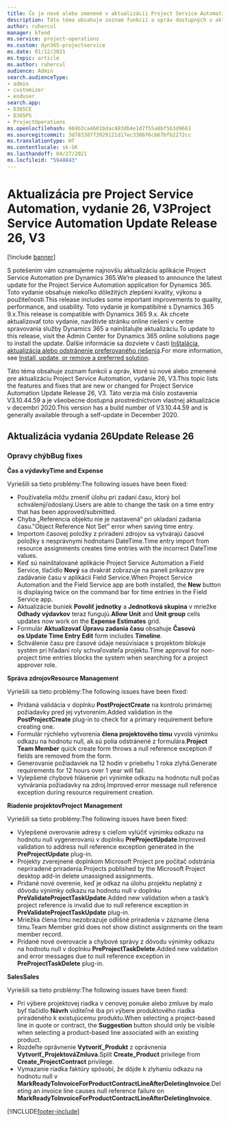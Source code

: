 ```yaml
---
title: Čo je nové alebo zmenené v aktualizácii Project Service Automation, vydanie 26, V3
description: Táto téma obsahuje zoznam funkcií a opráv dostupných v aktualizácii Project Service Automation, vydanie 26, V3
author: ruhercul
manager: kfend
ms.service: project-operations
ms.custom: dyn365-projectservice
ms.date: 01/12/2021
ms.topic: article
ms.author: ruhercul
audience: Admin
search.audienceType:
- admin
- customizer
- enduser
search.app:
- D365CE
- D365PS
- ProjectOperations
ms.openlocfilehash: 669b3ca4601bdac483db4e1d7f55a8bf5b3d9661
ms.sourcegitcommit: 3d78338773929121d17ec3386f6cb67bfb2272cc
ms.translationtype: HT
ms.contentlocale: sk-SK
ms.lasthandoff: 04/27/2021
ms.locfileid: "5948843"
---
```

# <a name="project-service-automation-update-release-26-v3"></a><span data-ttu-id="9c223-103">Aktualizácia pre Project Service Automation, vydanie 26, V3</span><span class="sxs-lookup"><span data-stu-id="9c223-103">Project Service Automation Update Release 26, V3</span></span>

[!include [banner](../includes/psa-now-project-operations.md)]

<span data-ttu-id="9c223-104">S potešením vám oznamujeme najnovšiu aktualizáciu aplikácie Project Service Automation pre Dynamics 365.</span><span class="sxs-lookup"><span data-stu-id="9c223-104">We’re pleased to announce the latest update for the Project Service Automation application for Dynamics 365.</span></span> <span data-ttu-id="9c223-105">Toto vydanie obsahuje niekoľko dôležitých zlepšení kvality, výkonu a použiteľnosti.</span><span class="sxs-lookup"><span data-stu-id="9c223-105">This release includes some important improvements to quality, performance, and usability.</span></span> <span data-ttu-id="9c223-106">Toto vydanie je kompatibilné s Dynamics 365 9.x.</span><span class="sxs-lookup"><span data-stu-id="9c223-106">This release is compatible with Dynamics 365 9.x.</span></span> <span data-ttu-id="9c223-107">Ak chcete aktualizovať toto vydanie, navštívte stránku online riešení v centre spravovania služby Dynamics 365 a nainštalujte aktualizáciu.</span><span class="sxs-lookup"><span data-stu-id="9c223-107">To update to this release, visit the Admin Center for Dynamics 365 online solutions page to install the update.</span></span> <span data-ttu-id="9c223-108">Ďalšie informácie sa dozviete v časti [Inštalácia, aktualizácia alebo odstránenie preferovaného riešenia](/power-platform/admin/install-remove-preferred-solution).</span><span class="sxs-lookup"><span data-stu-id="9c223-108">For more information, see [Install, update, or remove a preferred solution](/power-platform/admin/install-remove-preferred-solution).</span></span>

<span data-ttu-id="9c223-109">Táto téma obsahuje zoznam funkcií a opráv, ktoré sú nové alebo zmenené pre aktualizáciu Project Service Automation, vydanie 26, V3.</span><span class="sxs-lookup"><span data-stu-id="9c223-109">This topic lists the features and fixes that are new or changed for Project Service Automation Update Release 26, V3.</span></span> <span data-ttu-id="9c223-110">Táto verzia má číslo zostavenia V3.10.44.59 a je všeobecne dostupná prostredníctvom vlastnej aktualizácie v decembri 2020.</span><span class="sxs-lookup"><span data-stu-id="9c223-110">This version has a build number of V3.10.44.59 and is generally available through a self-update in December 2020.</span></span>

## <a name="update-release-26"></a><span data-ttu-id="9c223-111">Aktualizácia vydania 26</span><span class="sxs-lookup"><span data-stu-id="9c223-111">Update Release 26</span></span>

### <a name="bug-fixes"></a><span data-ttu-id="9c223-112">Opravy chýb</span><span class="sxs-lookup"><span data-stu-id="9c223-112">Bug fixes</span></span>

<span data-ttu-id="9c223-113">**Čas a výdavky**</span><span class="sxs-lookup"><span data-stu-id="9c223-113">**Time and Expense**</span></span>

<span data-ttu-id="9c223-114">Vyriešili sa tieto problémy:</span><span class="sxs-lookup"><span data-stu-id="9c223-114">The following issues have been fixed:</span></span>

- <span data-ttu-id="9c223-115">Používatelia môžu zmeniť úlohu pri zadaní času, ktorý bol schválený/odoslaný.</span><span class="sxs-lookup"><span data-stu-id="9c223-115">Users are able to change the task on a time entry that has been approved/submitted.</span></span>
- <span data-ttu-id="9c223-116">Chyba „Referencia objektu nie je nastavená“ pri ukladaní zadania času.</span><span class="sxs-lookup"><span data-stu-id="9c223-116">"Object Reference Not Set" error when saving time entry.</span></span>
- <span data-ttu-id="9c223-117">Importom časovej položky z priradení zdrojov sa vytvárajú časové položky s nesprávnymi hodnotami DateTime.</span><span class="sxs-lookup"><span data-stu-id="9c223-117">Time entry import from resource assignments creates time entries with the incorrect DateTime values.</span></span>
- <span data-ttu-id="9c223-118">Keď sú nainštalované aplikácie Project Service Automation a Field Service, tlačidlo **Nový** sa dvakrát zobrazuje na paneli príkazov pre zadávanie času v aplikácii Field Service.</span><span class="sxs-lookup"><span data-stu-id="9c223-118">When Project Service Automation and the Field Service app are both installed, the **New** button is displaying twice on the command bar for time entries in the Field Service app.</span></span>
- <span data-ttu-id="9c223-119">Aktualizácie buniek **Povoliť jednotky** a **Jednotková skupina** v mriežke **Odhady výdavkov** teraz fungujú.</span><span class="sxs-lookup"><span data-stu-id="9c223-119">**Allow Unit** and **Unit group** cells updates now work on the **Expense Estimates** grid.</span></span>
- <span data-ttu-id="9c223-120">Formulár **Aktualizovať Úpravu zadania času** obsahuje **Časovú os**.</span><span class="sxs-lookup"><span data-stu-id="9c223-120">**Update Time Entry Edit** form includes **Timeline**.</span></span>
- <span data-ttu-id="9c223-121">Schválenie času pre časové údaje nesúvisiace s projektom blokuje systém pri hľadaní roly schvaľovateľa projektu.</span><span class="sxs-lookup"><span data-stu-id="9c223-121">Time approval for non-project time entries blocks the system when searching for a project approver role.</span></span>

<span data-ttu-id="9c223-122">**Správa zdrojov**</span><span class="sxs-lookup"><span data-stu-id="9c223-122">**Resource Management**</span></span>

<span data-ttu-id="9c223-123">Vyriešili sa tieto problémy:</span><span class="sxs-lookup"><span data-stu-id="9c223-123">The following issues have been fixed:</span></span>

- <span data-ttu-id="9c223-124">Pridaná validácia v doplnku **PostProjectCreate** na kontrolu primárnej požiadavky pred jej vytvorením.</span><span class="sxs-lookup"><span data-stu-id="9c223-124">Added validation in the **PostProjectCreate** plug-in to check for a primary requirement before creating one.</span></span>
- <span data-ttu-id="9c223-125">Formulár rýchleho vytvorenia **člena projektového tímu** vyvolá výnimku odkazu na hodnotu null, ak sú polia odstránené z formulára.</span><span class="sxs-lookup"><span data-stu-id="9c223-125">**Project Team Member** quick create form throws a null reference exception if fields are removed from the form.</span></span>
- <span data-ttu-id="9c223-126">Generovanie požiadaviek na 12 hodín v priebehu 1 roka zlyhá.</span><span class="sxs-lookup"><span data-stu-id="9c223-126">Generate requirements for 12 hours over 1 year will fail.</span></span>
- <span data-ttu-id="9c223-127">Vylepšené chybové hlásenie pri výnimke odkazu na hodnotu null počas vytvárania požiadavky na zdroj.</span><span class="sxs-lookup"><span data-stu-id="9c223-127">Improved error message null reference exception during resource requirement creation.</span></span>

<span data-ttu-id="9c223-128">**Riadenie projektov**</span><span class="sxs-lookup"><span data-stu-id="9c223-128">**Project Management**</span></span>

<span data-ttu-id="9c223-129">Vyriešili sa tieto problémy:</span><span class="sxs-lookup"><span data-stu-id="9c223-129">The following issues have been fixed:</span></span>

- <span data-ttu-id="9c223-130">Vylepšené overovanie adresy s cieľom vylúčiť výnimku odkazu na hodnotu null vygenerovanú v doplnku **PreProjectUpdate**.</span><span class="sxs-lookup"><span data-stu-id="9c223-130">Improved validation to address null reference exception generated in the **PreProjectUpdate** plug-in.</span></span>
- <span data-ttu-id="9c223-131">Projekty zverejnené doplnkom Microsoft Project pre počítač odstránia nepriradené priradenia.</span><span class="sxs-lookup"><span data-stu-id="9c223-131">Projects published by the Microsoft Project desktop add-in delete unassigned assignments.</span></span>
- <span data-ttu-id="9c223-132">Pridané nové overenie, keď je odkaz na úlohu projektu neplatný z dôvodu výnimky odkazu na hodnotu null v doplnku **PreValidateProjectTaskUpdate**.</span><span class="sxs-lookup"><span data-stu-id="9c223-132">Added new validation when a task’s project reference is invalid due to null reference exception in **PreValidateProjectTaskUpdate** plug-in.</span></span>
- <span data-ttu-id="9c223-133">Mriežka člena tímu nezobrazuje odlišné priradenia v zázname člena tímu.</span><span class="sxs-lookup"><span data-stu-id="9c223-133">Team Member grid does not show distinct assignments on the team member record.</span></span>
- <span data-ttu-id="9c223-134">Pridané nové overovacie a chybové správy z dôvodu výnimky odkazu na hodnotu null v doplnku **PreProjectTaskDelete**.</span><span class="sxs-lookup"><span data-stu-id="9c223-134">Added new validation and error messages due to null reference exception in **PreProjectTaskDelete** plug-in.</span></span>

<span data-ttu-id="9c223-135">**Sales**</span><span class="sxs-lookup"><span data-stu-id="9c223-135">**Sales**</span></span>

<span data-ttu-id="9c223-136">Vyriešili sa tieto problémy:</span><span class="sxs-lookup"><span data-stu-id="9c223-136">The following issues have been fixed:</span></span>

- <span data-ttu-id="9c223-137">Pri výbere projektovej riadka v cenovej ponuke alebo zmluve by malo byť tlačidlo **Návrh** viditeľné iba pri výbere produktového riadka priradeného k existujúcemu produktu.</span><span class="sxs-lookup"><span data-stu-id="9c223-137">When selecting a project-based line in quote or contract, the **Suggestion** button should only be visible when selecting a product-based line associated with an existing product.</span></span>
- <span data-ttu-id="9c223-138">Rozdeľte oprávnenie **Vytvoriť_Produkt** z oprávnenia **Vytvoriť_ProjektováZmluva**.</span><span class="sxs-lookup"><span data-stu-id="9c223-138">Split **Create_Product** privilege from **Create_ProjectContract** privilege.</span></span>
- <span data-ttu-id="9c223-139">Vymazanie riadka faktúry spôsobí, že dôjde k zlyhaniu odkazu na hodnotu null v **MarkReadyToInvoiceForProductContractLineAfterDeletingInvoice**.</span><span class="sxs-lookup"><span data-stu-id="9c223-139">Deleting an invoice line causes null reference failure on **MarkReadyToInvoiceForProductContractLineAfterDeletingInvoice**.</span></span>


[!INCLUDE[footer-include](../includes/footer-banner.md)]